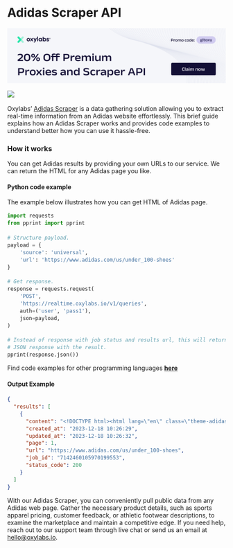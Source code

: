 # Adidas Scraper API

[![Oxylabs promo code](https://raw.githubusercontent.com/oxylabs/product-integrations/refs/heads/master/Affiliate-Universal-1090x275.png)](https://oxylabs.go2cloud.org/aff_c?offer_id=7&aff_id=877&url_id=112)

[![](https://dcbadge.vercel.app/api/server/eWsVUJrnG5)](https://discord.gg/GbxmdGhZjq)

Oxylabs’ [Adidas Scraper](https://oxylabs.io/products/scraper-api/ecommerce/adidas?utm_source=github&utm_medium=repositories&utm_campaign=product) is a data gathering solution allowing you to extract real-time information from an Adidas website effortlessly. This brief guide explains how an Adidas Scraper works and provides code examples to understand better how you can use it hassle-free.

### How it works

You can get Adidas results by providing your own URLs to our service. We can return the HTML for any Adidas page you like.

#### Python code example

The example below illustrates how you can get HTML of Adidas page.

```python
import requests
from pprint import pprint

# Structure payload.
payload = {
    'source': 'universal',
    'url': 'https://www.adidas.com/us/under_100-shoes'
}

# Get response.
response = requests.request(
    'POST',
    'https://realtime.oxylabs.io/v1/queries',
    auth=('user', 'pass1'),
    json=payload,
)

# Instead of response with job status and results url, this will return the
# JSON response with the result.
pprint(response.json())
```
Find code examples for other programming languages [**here**](https://github.com/oxylabs/adidas-scraper/tree/main/code%20examples)

#### Output Example
```json
{
  "results": [
    {
      "content": "<!DOCTYPE html><html lang=\"en\" class=\"theme-adidas\" prefix=\"og: http://ogp.me/ns# fb: http://ogp.me/ ... </html>",
      "created_at": "2023-12-18 10:26:29",
      "updated_at": "2023-12-18 10:26:32",
      "page": 1,
      "url": "https://www.adidas.com/us/under_100-shoes",
      "job_id": "7142460105970199553",
      "status_code": 200
    }
  ]
}
```
With our Adidas Scraper, you can conveniently pull public data from any Adidas web page. Gather the necessary product details, such as sports apparel pricing, customer feedback, or athletic footwear descriptions, to examine the marketplace and maintain a competitive edge. If you need help, reach out to our support team through live chat or send us an email at hello@oxylabs.io.
